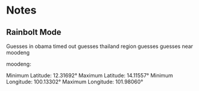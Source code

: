 # Notes

## Rainbolt Mode

Guesses in obama
timed out guesses
thailand region guesses
guesses near moodeng

moodeng:

Minimum Latitude: 12.31692°
Maximum Latitude: 14.11557°
Minimum Longitude: 100.13302°
Maximum Longitude: 101.98060°